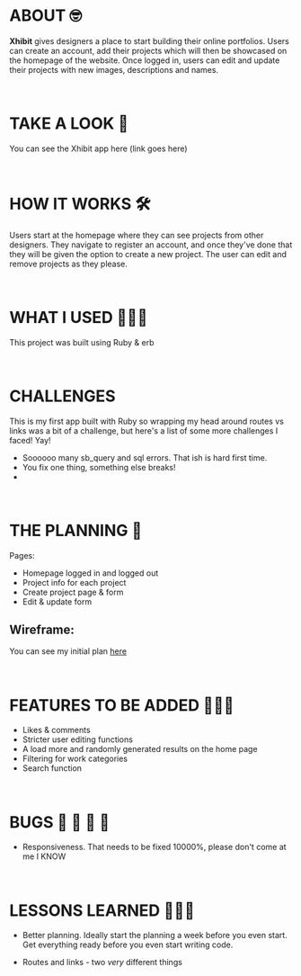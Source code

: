 # ABOUT 🤓

**Xhibit** gives designers a place to start building their online portfolios. Users can create an account, add their projects which will then be showcased on the homepage of the website. Once logged in, users can edit and update their projects with new images, descriptions and names. 

<br> 

# TAKE A LOOK 👀

You can see the Xhibit app here (link goes here)

<br> 

# HOW IT WORKS 🛠

Users start at the homepage where they can see projects from other designers. They navigate to register an account, and once they've done that they will be given the option to create a new project. The user can edit and remove projects as they please.
 
<br>

# WHAT I USED 👩🏻‍💻

This project was built using Ruby & erb

<br>

# CHALLENGES
This is my first app built with Ruby so wrapping my head around routes vs links was a bit of a challenge, but here's a list of some more challenges I faced! Yay!

- Soooooo many sb_query and sql errors. That ish is hard first time. 
- You fix one thing, something else breaks! 
- 
<br>

# THE PLANNING 📝

Pages: 

- Homepage logged in and logged out
- Project info for each project 
- Create project page & form 
- Edit & update form 


## Wireframe: 
You can see my initial plan [here](https://imgur.com/O9Rbod0) 

<br>

# FEATURES TO BE ADDED 🤦🏻‍♀️

- Likes & comments
- Stricter user editing functions 
- A load more and randomly generated results on the home page 
- Filtering for work categories
- Search function

<br>

# BUGS 🦟 🦗 🦟 🦗

- Responsiveness. That needs to be fixed 10000%, please don't come at me I KNOW

<br>

# LESSONS LEARNED 👩🏻‍🏫

- Better planning. Ideally start the planning a week before you even start. Get everything ready before you even start writing code. 

- Routes and links - two *very* different things 
